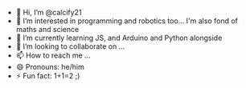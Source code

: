 - 👋 Hi, I’m @calcify21
- 👀 I’m interested in programming and robotics too... I'm also fond of maths and science
- 🌱 I’m currently learning JS, and Arduino and Python alongside
- 💞️ I’m looking to collaborate on ...
- 📫 How to reach me ...
- 😄 Pronouns: he/him
- ⚡ Fun fact: 1+1=2 ;)

<!---
calcify21/calcify21 is a ✨ special ✨ repository because its `README.md` (this file) appears on your GitHub profile.
You can click the Preview link to take a look at your changes.
--->
